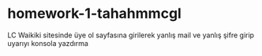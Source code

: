 # homework-1-tahahmmcgl

LC Waikiki sitesinde üye ol sayfasına girilerek yanlış mail ve yanlış şifre girip uyarıyı konsola yazdırma
